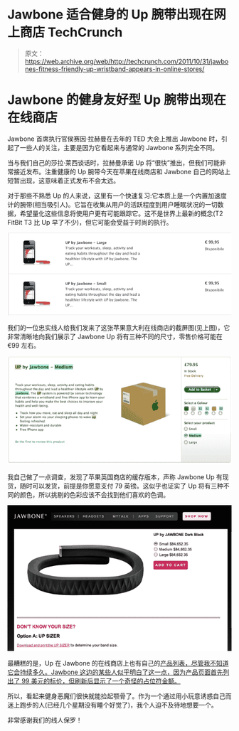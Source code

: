# Jawbone 适合健身的 Up 腕带出现在网上商店 TechCrunch

> 原文：<https://web.archive.org/web/http://techcrunch.com/2011/10/31/jawbones-fitness-friendly-up-wristband-appears-in-online-stores/>

# Jawbone 的健身友好型 Up 腕带出现在在线商店

Jawbone 首席执行官侯赛因·拉赫曼在去年的 TED 大会上推出 Jawbone 时，引起了一些人的关注，主要是因为它看起来与通常的 Jawbone 系列完全不同。

当与我们自己的莎拉·莱西谈话时，拉赫曼承诺 Up 将“很快”推出，但我们可能非常接近发布。注重健康的 Up 腕带今天在苹果在线商店和 Jawbone 自己的网站上短暂出现，这意味着正式发布不会太远。

对于那些不熟悉 Up 的人来说，这里有一个快速复习:它本质上是一个内置加速度计的腕带(相当吸引人)。它旨在收集从用户的活跃程度到用户睡眠状况的一切数据，希望量化这些信息将使用户更有可能跟踪它。这不是世界上最新的概念(T2 FitBit T3 比 Up 早了不少)，但它可能会受益于时尚的执行。

[![](img/b0eb13e281962f8ed602e1ae301eec41.png "jawboneupit")](https://web.archive.org/web/20230205004356/https://techcrunch.com/wp-content/uploads/2011/10/jawboneupit1.jpg)

我们的一位忠实线人给我们发来了这张苹果意大利在线商店的截屏图(见上图)，它非常清晰地向我们展示了 Jawbone Up 将有三种不同的尺寸，零售价格可能在€99 左右。

[![](img/f0c8256eb0e830c8c3f3e093a75b8911.png "jawboneupuk")](https://web.archive.org/web/20230205004356/https://techcrunch.com/wp-content/uploads/2011/10/jawboneupuk.jpg)

我自己做了一点调查，发现了苹果英国商店的缓存版本，声称 Jawbone Up 有现货，随时可以发货，前提是你愿意支付 79 英镑。这似乎也证实了 Up 将有三种不同的颜色，所以挑剔的色彩应该不会找到他们喜欢的色调。

[![](img/ec262c033891bf06c629d21ef49704cd.png "jawboneupus")](https://web.archive.org/web/20230205004356/https://techcrunch.com/wp-content/uploads/2011/10/jawboneupus.jpg)

最糟糕的是，Up 在 Jawbone 的在线商店上也有自己的[产品列表，尽管我不知道它会持续多久。Jawbone 这边的某些人似乎明白了这一点，因为产品页面首先列出了 99 美元的标价，但刷新后显示了一个奇怪的占位符金额。](https://web.archive.org/web/20230205004356/http://store.jawbone.com/store/aliphcom/en_US/pd/productID.239807400)

所以，看起来健身恶魔们很快就能捡起颚骨了。作为一个通过用小玩意诱惑自己而迷上跑步的人(已经几个星期没有睡个好觉了)，我个人迫不及待地想要一个。

非常感谢我们的线人保罗！